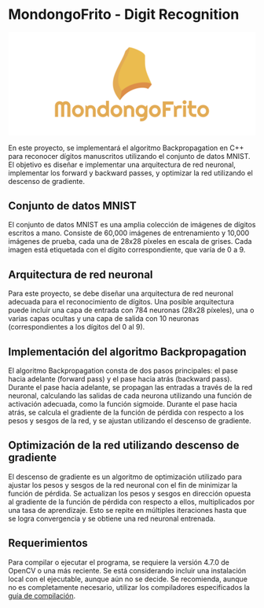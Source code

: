 # MondongoFrito - Digit Recognition

![Logo](/page/logo.png)


En este proyecto, se implementará el algoritmo Backpropagation en C++ para reconocer dígitos manuscritos utilizando el conjunto de datos MNIST. El objetivo es diseñar e implementar una arquitectura de red neuronal, implementar los forward y backward passes, y optimizar la red utilizando el descenso de gradiente.

## Conjunto de datos MNIST

El conjunto de datos MNIST es una amplia colección de imágenes de dígitos escritos a mano. Consiste de 60,000 imágenes de entrenamiento y 10,000 imágenes de prueba, cada una de 28x28 píxeles en escala de grises. Cada imagen está etiquetada con el dígito correspondiente, que varía de 0 a 9.

## Arquitectura de red neuronal

Para este proyecto, se debe diseñar una arquitectura de red neuronal adecuada para el reconocimiento de dígitos. Una posible arquitectura puede incluir una capa de entrada con 784 neuronas (28x28 píxeles), una o varias capas ocultas y una capa de salida con 10 neuronas (correspondientes a los dígitos del 0 al 9).

## Implementación del algoritmo Backpropagation

El algoritmo Backpropagation consta de dos pasos principales: el pase hacia adelante (forward pass) y el pase hacia atrás (backward pass). Durante el pase hacia adelante, se propagan las entradas a través de la red neuronal, calculando las salidas de cada neurona utilizando una función de activación adecuada, como la función sigmoide. Durante el pase hacia atrás, se calcula el gradiente de la función de pérdida con respecto a los pesos y sesgos de la red, y se ajustan utilizando el descenso de gradiente.

## Optimización de la red utilizando descenso de gradiente

El descenso de gradiente es un algoritmo de optimización utilizado para ajustar los pesos y sesgos de la red neuronal con el fin de minimizar la función de pérdida. Se actualizan los pesos y sesgos en dirección opuesta al gradiente de la función de pérdida con respecto a ellos, multiplicados por una tasa de aprendizaje. Esto se repite en múltiples iteraciones hasta que se logra convergencia y se obtiene una red neuronal entrenada.

## Requerimientos

Para compilar o ejecutar el programa, se requiere la versión 4.7.0 de OpenCV o una más reciente. Se está considerando incluir una instalación local con el ejecutable, aunque aún no se decide. Se recomienda, aunque no es completamente necesario, utilizar los compiladores especificados la [guía de compilación](/COMPILINGSETUP.md).